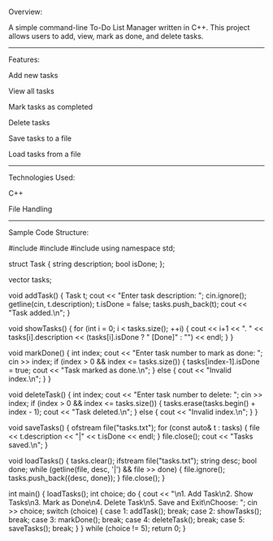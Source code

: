 

Overview:

A simple command-line To-Do List Manager written in C++. This project allows users to add, view, mark as done, and delete tasks.


---

Features:

Add new tasks

View all tasks

Mark tasks as completed

Delete tasks

Save tasks to a file

Load tasks from a file



---

Technologies Used:

C++

File Handling



---

Sample Code Structure:

#include <iostream>
#include <fstream>
#include <vector>
using namespace std;

struct Task {
    string description;
    bool isDone;
};

vector<Task> tasks;

void addTask() {
    Task t;
    cout << "Enter task description: ";
    cin.ignore();
    getline(cin, t.description);
    t.isDone = false;
    tasks.push_back(t);
    cout << "Task added.\n";
}

void showTasks() {
    for (int i = 0; i < tasks.size(); ++i) {
        cout << i+1 << ". " << tasks[i].description 
             << (tasks[i].isDone ? " [Done]" : "") << endl;
    }
}

void markDone() {
    int index;
    cout << "Enter task number to mark as done: ";
    cin >> index;
    if (index > 0 && index <= tasks.size()) {
        tasks[index-1].isDone = true;
        cout << "Task marked as done.\n";
    } else {
        cout << "Invalid index.\n";
    }
}

void deleteTask() {
    int index;
    cout << "Enter task number to delete: ";
    cin >> index;
    if (index > 0 && index <= tasks.size()) {
        tasks.erase(tasks.begin() + index - 1);
        cout << "Task deleted.\n";
    } else {
        cout << "Invalid index.\n";
    }
}

void saveTasks() {
    ofstream file("tasks.txt");
    for (const auto& t : tasks) {
        file << t.description << "|" << t.isDone << endl;
    }
    file.close();
    cout << "Tasks saved.\n";
}

void loadTasks() {
    tasks.clear();
    ifstream file("tasks.txt");
    string desc;
    bool done;
    while (getline(file, desc, '|') && file >> done) {
        file.ignore();
        tasks.push_back({desc, done});
    }
    file.close();
}

int main() {
    loadTasks();
    int choice;
    do {
        cout << "\n1. Add Task\n2. Show Tasks\n3. Mark as Done\n4. Delete Task\n5. Save and Exit\nChoose: ";
        cin >> choice;
        switch (choice) {
            case 1: addTask(); break;
            case 2: showTasks(); break;
            case 3: markDone(); break;
            case 4: deleteTask(); break;
            case 5: saveTasks(); break;
        }
    } while (choice != 5);
    return 0;
}




